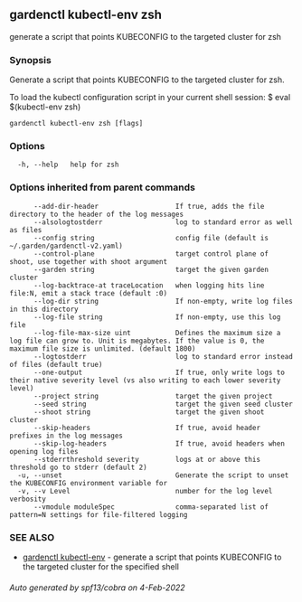 ## gardenctl kubectl-env zsh

generate a script that points KUBECONFIG to the targeted cluster for zsh

### Synopsis

Generate a script that points KUBECONFIG to the targeted cluster for zsh.

To load the kubectl configuration script in your current shell session:
$ eval $(kubectl-env zsh)


```
gardenctl kubectl-env zsh [flags]
```

### Options

```
  -h, --help   help for zsh
```

### Options inherited from parent commands

```
      --add-dir-header                   If true, adds the file directory to the header of the log messages
      --alsologtostderr                  log to standard error as well as files
      --config string                    config file (default is ~/.garden/gardenctl-v2.yaml)
      --control-plane                    target control plane of shoot, use together with shoot argument
      --garden string                    target the given garden cluster
      --log-backtrace-at traceLocation   when logging hits line file:N, emit a stack trace (default :0)
      --log-dir string                   If non-empty, write log files in this directory
      --log-file string                  If non-empty, use this log file
      --log-file-max-size uint           Defines the maximum size a log file can grow to. Unit is megabytes. If the value is 0, the maximum file size is unlimited. (default 1800)
      --logtostderr                      log to standard error instead of files (default true)
      --one-output                       If true, only write logs to their native severity level (vs also writing to each lower severity level)
      --project string                   target the given project
      --seed string                      target the given seed cluster
      --shoot string                     target the given shoot cluster
      --skip-headers                     If true, avoid header prefixes in the log messages
      --skip-log-headers                 If true, avoid headers when opening log files
      --stderrthreshold severity         logs at or above this threshold go to stderr (default 2)
  -u, --unset                            Generate the script to unset the KUBECONFIG environment variable for 
  -v, --v Level                          number for the log level verbosity
      --vmodule moduleSpec               comma-separated list of pattern=N settings for file-filtered logging
```

### SEE ALSO

* [gardenctl kubectl-env](gardenctl_kubectl-env.md)	 - generate a script that points KUBECONFIG to the targeted cluster for the specified shell

###### Auto generated by spf13/cobra on 4-Feb-2022
